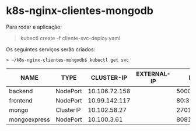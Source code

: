 # k8s-nginx-clientes-mongodb

Para rodar a aplicação:

> kubectl create -f cliente-svc-deploy.yaml

Os seguintes serviços serão criados:

```
> ~/k8s-nginx-clientes-mongodb$ kubectl get svc
```

|NAME          |TYPE       |CLUSTER-IP     |EXTERNAL-IP  |PORT(S)         |AGE|
| --- | --- | --- | ---| --- | ---|
|backend        |NodePort    |10.106.72.158   |<none>        |5000:32500/TCP   |2m40s
|frontend       |NodePort    |10.99.142.117   |<none>        |80:32000/TCP     |2m40s
|mongo          |ClusterIP   |10.102.58.27    |<none>        |27017/TCP        |2m40s
|mongoexpress   |NodePort    |10.100.3.61     |<none>        |8081:32081/TCP   |2m40s
 
